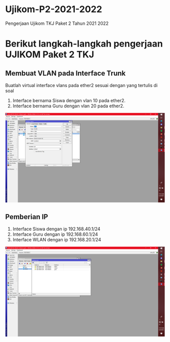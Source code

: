 # Ujikom-P2-2021-2022
Pengerjaan Ujikom TKJ Paket 2 Tahun 2021 2022

# Berikut langkah-langkah pengerjaan UJIKOM Paket 2 TKJ

## Membuat VLAN pada Interface Trunk

Buatlah virtual interface vlans pada ether2 sesuai dengan yang tertulis di soal
1. Interface bernama Siswa dengan vlan 10 pada ether2.
2. Interface bernama Guru dengan vlan 20 pada ether2.

![screenshot-7](images/Screenshot-7.png "Screenshot 7")

## Pemberian IP
1. Interface Siswa dengan ip 192.168.40.1/24
2. Interface Guru dengan ip 192.168.60.1/24
3. Interface WLAN dengan ip 192.168.20.1/24

![screenshot-9](images/Screenshot-9.png)
